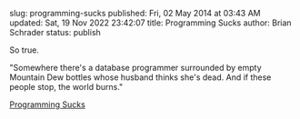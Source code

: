 slug: programming-sucks
published: Fri, 02 May 2014 at 03:43 AM
updated: Sat, 19 Nov 2022 23:42:07 
title: Programming Sucks 
author: Brian Schrader
status: publish

So true.

<div class="link">"Somewhere there's a database programmer surrounded by empty Mountain Dew bottles whose husband thinks she's dead. And if these people stop, the world burns."</div>

[Programming Sucks](http://stilldrinking.org/programming-sucks)